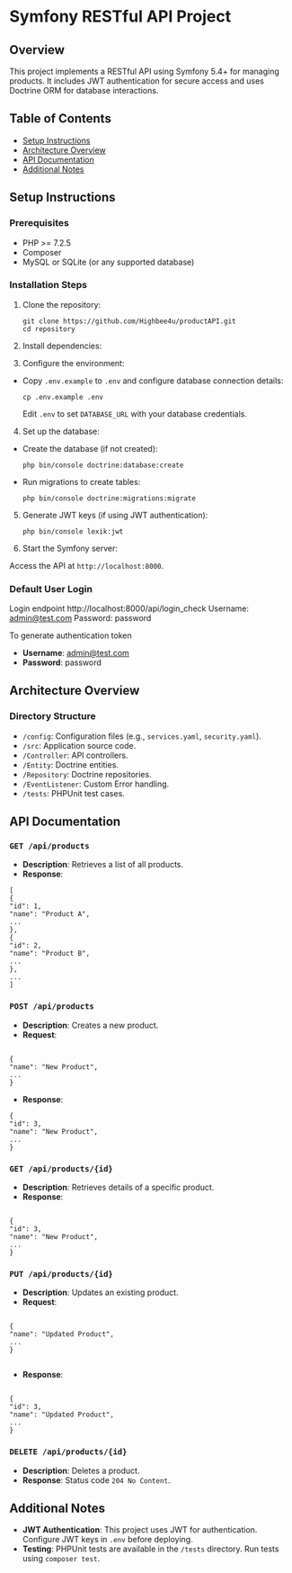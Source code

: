 # Symfony RESTful API Project

## Overview

This project implements a RESTful API using Symfony 5.4+ for managing products. It includes JWT authentication for secure access and uses Doctrine ORM for database interactions.

## Table of Contents

- [Setup Instructions](#setup-instructions)
- [Architecture Overview](#architecture-overview)
- [API Documentation](#api-documentation)
- [Additional Notes](#additional-notes)

## Setup Instructions

### Prerequisites
- PHP >= 7.2.5
- Composer
- MySQL or SQLite (or any supported database)

### Installation Steps
1. Clone the repository:

   ```
   git clone https://github.com/Highbee4u/productAPI.git
   cd repository
   ```

2. Install dependencies:


3. Configure the environment:
- Copy `.env.example` to `.env` and configure database connection details:
  ```
  cp .env.example .env
  ```
  Edit `.env` to set `DATABASE_URL` with your database credentials.

4. Set up the database:
- Create the database (if not created):
  ```
  php bin/console doctrine:database:create
  ```
- Run migrations to create tables:
  ```
  php bin/console doctrine:migrations:migrate
  ```

5. Generate JWT keys (if using JWT authentication):

    ```
    php bin/console lexik:jwt
    ```


6. Start the Symfony server:


Access the API at `http://localhost:8000`.

### Default User Login

Login endpoint http://localhost:8000/api/login_check
Username: admin@test.com
Password: password

To generate authentication token
- **Username**: admin@test.com
- **Password**: password

## Architecture Overview

### Directory Structure
- `/config`: Configuration files (e.g., `services.yaml`, `security.yaml`).
- `/src`: Application source code.
- `/Controller`: API controllers.
- `/Entity`: Doctrine entities.
- `/Repository`: Doctrine repositories.
- `/EventListener`: Custom Error handling.
- `/tests`: PHPUnit test cases.

## API Documentation

### `GET /api/products`

- **Description**: Retrieves a list of all products.
- **Response**:

```
[
{
"id": 1,
"name": "Product A",
...
},
{
"id": 2,
"name": "Product B",
...
},
...
]

```

### `POST /api/products`

- **Description**: Creates a new product.
- **Request**:

```

{
"name": "New Product",
...
}

```

- **Response**:

```
{
"id": 3,
"name": "New Product",
...
}

```

### `GET /api/products/{id}`

- **Description**: Retrieves details of a specific product.
- **Response**:

```

{
"id": 3,
"name": "New Product",
...
}

```

### `PUT /api/products/{id}`

- **Description**: Updates an existing product.
- **Request**:

```

{
"name": "Updated Product",
...
}


```
- **Response**:

```

{
"id": 3,
"name": "Updated Product",
...
}

```

### `DELETE /api/products/{id}`

- **Description**: Deletes a product.
- **Response**: Status code `204 No Content`.

## Additional Notes

- **JWT Authentication**: This project uses JWT for authentication. Configure JWT keys in `.env` before deploying.
- **Testing**: PHPUnit tests are available in the `/tests` directory. Run tests using `composer test`.


